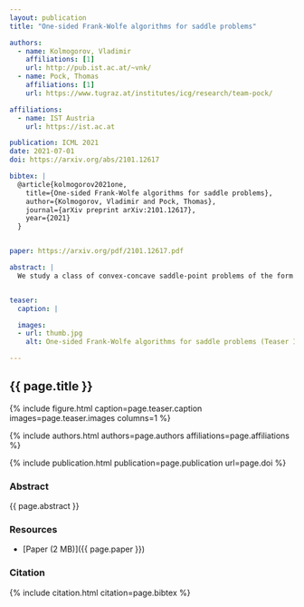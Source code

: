 ```yaml
---
layout: publication
title: "One-sided Frank-Wolfe algorithms for saddle problems"

authors:
  - name: Kolmogorov, Vladimir
    affiliations: [1]
    url: http://pub.ist.ac.at/~vnk/
  - name: Pock, Thomas
    affiliations: [1]
    url: https://www.tugraz.at/institutes/icg/research/team-pock/

affiliations:
  - name: IST Austria
    url: https://ist.ac.at

publication: ICML 2021
date: 2021-07-01
doi: https://arxiv.org/abs/2101.12617

bibtex: |
  @article{kolmogorov2021one,
    title={One-sided Frank-Wolfe algorithms for saddle problems},
    author={Kolmogorov, Vladimir and Pock, Thomas},
    journal={arXiv preprint arXiv:2101.12617},
    year={2021}
  }


paper: https://arxiv.org/pdf/2101.12617.pdf

abstract: |
  We study a class of convex-concave saddle-point problems of the form min x maxy < Kx,y > +fP(x)-h*(y) where K is a linear operator, fP is the sum of a convex function f with a Lipschitz-continuous gradient and the indicator function of a bounded convex polytope P, and h* is a convex (possibly nonsmooth) function. Such problem arises, for example, as a Lagrangian relaxation of various discrete optimization problems. Our main assumptions are the existence of an efficient linear minimization oracle (lmo) for P and an efficient proximal map for h* which motivate the solution via a blend of proximal primal-dual algorithms and Frank-Wolfe algorithms. In case h* is the indicator function of a linear constraint and function f is quadratic, we show a O(1/n2) convergence rate on the dual objective, requiring O(nlogn) calls of lmo. If the problem comes from the constrained optimization problem minx{fP(x)|Ax-b=0} then we additionally get bound O(1/n2) both on the primal gap and on the infeasibility gap. In the most general case, we show a O(1/n) convergence rate of the primal-dual gap again requiring O(nlogn) calls of lmo. To the best of our knowledge, this improves on the known convergence rates for the considered class of saddle-point problems. We show applications to labeling problems frequently appearing in machine learning and computer vision.


teaser:
  caption: |

  images:
  - url: thumb.jpg
    alt: One-sided Frank-Wolfe algorithms for saddle problems (Teaser Image)

---
```


## {{ page.title }}

{% include figure.html caption=page.teaser.caption images=page.teaser.images columns=1 %}

{% include authors.html authors=page.authors affiliations=page.affiliations %}

{% include publication.html publication=page.publication url=page.doi %}

### Abstract

{{ page.abstract }}

### Resources

* [Paper (2 MB)]({{ page.paper }})

<!--
* [Official publisher page]({{page.doi}}) &nbsp; [![ACM](ACM_logo.svg){: width="40x"}]({{page.doi}})
-->


### Citation

{% include citation.html citation=page.bibtex %}
